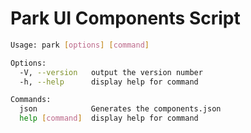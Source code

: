 # Park UI Components Script

```bash
Usage: park [options] [command]

Options:
  -V, --version   output the version number
  -h, --help      display help for command

Commands:
  json            Generates the components.json
  help [command]  display help for command
```
